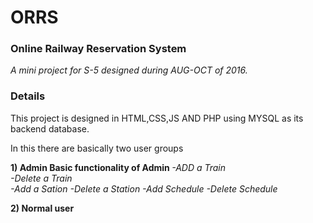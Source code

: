 # ORRS
### Online Railway Reservation System

<i>A mini project for S-5 designed during AUG-OCT of 2016.</i>

### Details

This project is designed in HTML,CSS,JS AND PHP using MYSQL as its backend database.

In this there are basically two user groups

<b>1) Admin </b> 
      <b> Basic functionality of Admin </b>
<i>   -ADD a Train</br>
      -Delete a Train</br>
      -Add a Sation
      -Delete a Station
      -Add Schedule
      -Delete Schedule
</i>

<b>2) Normal user </b>




